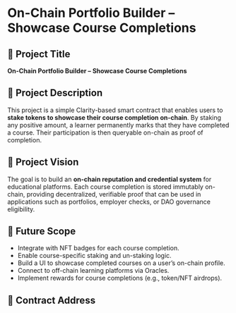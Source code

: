 # On-Chain Portfolio Builder – Showcase Course Completions

## 📝 Project Title
**On-Chain Portfolio Builder – Showcase Course Completions**

## 📘 Project Description
This project is a simple Clarity-based smart contract that enables users to **stake tokens to showcase their course completion on-chain**. By staking any positive amount, a learner permanently marks that they have completed a course. Their participation is then queryable on-chain as proof of completion.

## 🚀 Project Vision
The goal is to build an **on-chain reputation and credential system** for educational platforms. Each course completion is stored immutably on-chain, providing decentralized, verifiable proof that can be used in applications such as portfolios, employer checks, or DAO governance eligibility.

## 🌱 Future Scope
- Integrate with NFT badges for each course completion.
- Enable course-specific staking and un-staking logic.
- Build a UI to showcase completed courses on a user’s on-chain profile.
- Connect to off-chain learning platforms via Oracles.
- Implement rewards for course completions (e.g., token/NFT airdrops).

## 📜 Contract Address
